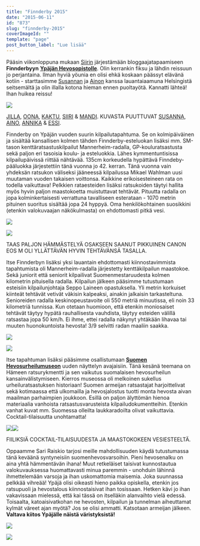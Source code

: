 ```yaml
---
title: "Finnderby 2015"
date: "2015-06-11"
id: "873"
slug: "finnderby-2015"
coverImageId: ""
template: "page"
post_button_label: "Lue lisää"
---
```


Pääsin viikonloppuna mukaan [Siirin](http://skaskinen.blogspot.fi/) järjestämään bloggaajatapaamiseen **Finnderbyyn** **[Ypäjän Hevosopistolle](http://www.hevosopisto.fi/fin/)**. Olin kerrankin fiksu ja lähdin reissuun jo perjantaina. Ilman hyviä yöunia en olisi ehkä koskaan päässyt elävänä kotiin - starttasimme [Susannan](http://puoliverinenprinssi.blogspot.fi/) ja [Ainon](http://aiinon.blogspot.fi/) kanssa lauantaiaamuna Helsingistä seitsemältä ja olin illalla kotona hieman ennen puoltayötä. Kannatti lähteä! Ihan huikea reissu!

  

[![](images/bloggaajaporukka.png)](http://4.bp.blogspot.com/-hsPf0oLEiUg/VXlRzTmVw1I/AAAAAAAAJvI/LkExETPh9VU/s1600/bloggaajaporukka.png)

[JILLA](http://jillanblogi.blogspot.fi/), [OONA](http://ablemajor.blogspot.fi/), [KAKTU](http://kaktujafutura.blogspot.fi/), [SIIRI](http://skaskinen.blogspot.fi/) & [MANDI](http://mandi-amancer.blogspot.fi/). KUVASTA PUUTTUVAT [SUSANNA](http://puoliverinenprinssi.blogspot.fi/), [AINO](http://aiinon.blogspot.fi/), [ANNIKA](http://tarinoitatuntilaiselta.blogspot.fi/) & [ESSI](http://essinponiblogi.blogspot.com/).

  

Finnderby on Ypäjän vuoden suurin kilpailutapahtuma. Se on kolmipäiväinen ja sisältää kansallisen kolmen tähden Finnderby-esteluokan lisäksi mm. SM-tason kenttäratsastuskilpailut Mannerheim-radalla, GP-kouluratsastusta sekä paljon eri tasoisia koulu- ja esteluokkia. Lähes kymmentuntisissa kilpailupäivissä riittää nähtävää. 135cm korkeudella hypättävä Finndeby-pääluokka järjestettiin tänä vuonna jo 42. kerran. Tänä vuonna vain yhdeksän ratsukon väliseksi jääneessä kilpailussa Mikael Wahlman uusi muutaman vuoden takaisen voittonsa. Kaikkine erikoisesteineen rata on todella vaikuttava! Pelkkien rataesteiden lisäksi ratsukoiden täytyi hallita myös hyvin paljon maastokoetta muistuttavat tehtävät. Pituutta radalla on jopa kolminkertaisesti verrattuna tavalliseen esterataan - 1070 metrin pituinen suoritus sisältää jopa 24 hyppyä. Oma henkilökohtainen suosikkini (etenkin valokuvaajan näkökulmasta) on ehdottomasti pitkä vesi.

  

[![](images/IMG_6273_.png)](http://2.bp.blogspot.com/-Dr7KWPWFKBY/VXle-Pn3USI/AAAAAAAAJwA/RFrTLvTjFmg/s1600/IMG_6273_.png)

  

[![](images/IMG_6352_.png)](http://3.bp.blogspot.com/-84w9IKiOfBE/VXlc9wOYGpI/AAAAAAAAJv0/MeaHa_Np3Pw/s1600/IMG_6352_.png)

TAAS PALJON HÄMMÄSTELYÄ OSAKSEEN SAANUT PIKKUINEN CANON EOS M OLI YLLÄTTÄVÄN HYVIN TEHTÄVÄNSÄ TASALLA.

  

Itse Finnderbyn lisäksi yksi lauantain ehdottomasti kiinnostavimmista tapahtumista oli Mannerheim-radalla järjestetty kenttäkilpailun maastokoe. Sekä juniorit että seniorit kilpailivat Suomenmestaruudesta kolmen kilometrin pituisella radalla. Kilpailun jälkeen pääsimme tutustumaan esteisiin kilpailunjohtaja Seppo Laineen opastuksella. Yli metrin korkuiset kiinteät tehtävät vetivät väkisin kalpeaksi, ainakin jalkaisin tarkasteltuna. Senioreiden radalla keskinopeustavoite oli 550 metriä minuutissa, eli noin 33 kilometriä tunnissa. Kun otetaan huomioon, että etenkin moniosaiset tehtävät täytyy hypätä rauhallisesta vauhdista, täytyy esteiden välillä ratsastaa jopa 50 km/h. Ei ihme, ettei radalla näkynyt yhtäkään lihavaa tai muuten huonokuntoista hevosta! 3/9 selvitti radan maaliin saakka.

  

[![](images/IMG_6261_2_.png)](http://3.bp.blogspot.com/-5ywqC-UxJqs/VXlhxCk1nWI/AAAAAAAAJwM/isNpoLxCrpE/s1600/IMG_6261_2_.png)

  

[![](images/IMG_6244_.png)](http://4.bp.blogspot.com/-HK7_fZ5vYKM/VXlhxNMYhSI/AAAAAAAAJwQ/PBw08tS1I8g/s1600/IMG_6244_.png)

  

Itse tapahtuman lisäksi pääsimme osallistumaan **[Suomen Hevosurheilumuseon](http://www.hevosurheilumuseo.fi/)** uuden näyttelyn avajaisiin. Tänä kesänä teemana on Hämeen ratsurykmentti ja sen vaikutus suomalaisen hevosurheilun kansainvälistymiseen. Kierros museossa oli melkoinen sukellus urheiluratsastuksen historiaan! Suomen armeijan ratsastajat harjoittelivat sekä kotimaassa että ulkomailla ja hevosjalostus tuotti monta hevosta aivan maailman parhaimpien joukkoon. Esillä on paljon älyttömän hienoa materiaalia vanhoista ratsastusvarusteista kilpailudokumentteihin. Etenkin vanhat kuvat mm. Suomessa olleilta laukkaradoilta olivat vaikuttavia. Cocktail-tilaisuutta unohtamatta!

  

[![](images/IMG_7184_.png)](http://1.bp.blogspot.com/-ZHfbwSWIqW4/VXlqfm2eRAI/AAAAAAAAJwk/0CMIciGJBX8/s1600/IMG_7184_.png)[![](images/IMG_7161_.png)](http://1.bp.blogspot.com/-WSC8KmuGwKI/VXlsQSqHK3I/AAAAAAAAJxA/VAEqIYN5KNE/s1600/IMG_7161_.png)

FIILIKSIÄ COCKTAIL-TILAISUUDESTA JA MAASTOKOKEEN VESIESTEELTÄ.

  

Oppaamme Sari Raiskio tarjosi meille mahdollisuuden käydä tutustumassa tänä keväänä syntyneisiin suomenhevosvarsoihin. Pieni hevosenalku on aina yhtä hämmentävän ihana! Muut retkeläiset taisivat kunnostautua valokuvauksessa huomattavasti minua paremmin - unohduin lähinnä ihmettelemään varsoja ja ihan uskomattomia maisemia. Joka suunnassa pelkkää vihreää! Ypäjä olisi oikeasti hieno paikka opiskella, etenkin jos ratsupuoli ja hevostalous kiinnostaisivat ihan tosissaan. Hetken kävi jo ihan vakavissaan mielessä, että kai tässä on itselläkin alanvaihto vielä edessä. Toisaalta, katoaisivatkohan ne hevosten, kilpailun ja tunnelman aiheuttamat kylmät väreet ajan myötä? Jos se olisi ammatti. Katsotaan armeijan jälkeen. **Valtava kiitos Ypäjälle näistä väristyksistä!**

  

[![](images/IMG_6521_2_.png)](http://1.bp.blogspot.com/-eeSkkmcNpYY/VXlsFyaNK4I/AAAAAAAAJw0/G6bQevqQnWI/s1600/IMG_6521_2_.png)

  

[![](images/IMG_6525_2_.png)](http://1.bp.blogspot.com/-CqE0HoKxvFU/VXlsFvMzDvI/AAAAAAAAJww/lbBqwvfIZCw/s1600/IMG_6525_2_.png)
